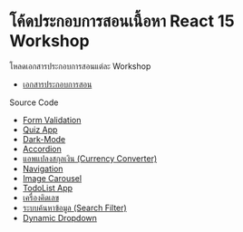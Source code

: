 # โค้ดประกอบการสอนเนื้อหา React 15 Workshop

โหลดเอกสารประกอบการสอนแต่ละ Workshop
- [เอกสารประกอบการสอน](https://github.com/kongruksiamza/doc-in-source)

Source Code
- [Form Validation](https://github.com/kongruksiamza/react-form-validation)
- [Quiz App](https://github.com/kongruksiamza/react-quiz-app)
- [Dark-Mode](https://github.com/kongruksiamza/react-darkmode-workshop)
- [Accordion](https://github.com/kongruksiamza/react-accordion)
- [แอพแปลงสกุลเงิน (Currency Converter)](https://github.com/kongruksiamza/react-currency-converter)
- [Navigation](https://github.com/kongruksiamza/react-navigation)
- [Image Carousel](https://github.com/kongruksiamza/react-image-carousel)
- [TodoList App](https://github.com/kongruksiamza/react-todolist)
- [เครื่องคิดเลข](https://github.com/kongruksiamza/react-calculator/)
- [ระบบค้นหาข้อมูล (Search Filter)](https://github.com/kongruksiamza/react-search-filter)
- [Dynamic Dropdown](https://github.com/kongruksiamza/react-dynamic-dropdown)
